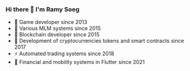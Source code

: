 ### Hi there 👋 I'm Ramy Soeg
- 🤖 Game developer since 2013
- 👯 Various MLM systems since 2015
- 🔭 Blockchain developer since 2015
- 💬 Development of cryptocurrencies tokens and smart contracts since 2017
- ⚡ Automated trading systems since 2018
- 🌱 Financial and mobility systems in Flutter since 2021

<!--
**ramysoeg/ramysoeg** is a ✨ _special_ ✨ repository because its `README.md` (this file) appears on your GitHub profile.

Here are some ideas to get you started:

- 🔭 I’m currently working on ...
- 🌱 I’m currently learning ...
- 👯 I’m looking to collaborate on ...
- 🤔 I’m looking for help with ...
- 💬 Ask me about ...
- 📫 How to reach me: ...
- 😄 Pronouns: ...
- ⚡ Fun fact: ...
-->
